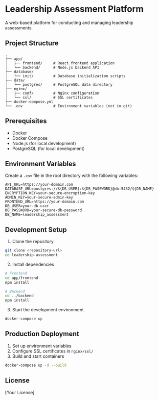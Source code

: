 # Leadership Assessment Platform

A web-based platform for conducting and managing leadership assessments.

## Project Structure

```
.
├── app/
│   ├── frontend/     # React frontend application
│   └── backend/      # Node.js backend API
├── database/
│   └── init/         # Database initialization scripts
├── data/
│   └── postgres/     # PostgreSQL data directory
├── nginx/
│   ├── conf/         # Nginx configuration
│   └── ssl/          # SSL certificates
├── docker-compose.yml
└── .env              # Environment variables (not in git)
```

## Prerequisites

- Docker
- Docker Compose
- Node.js (for local development)
- PostgreSQL (for local development)

## Environment Variables

Create a `.env` file in the root directory with the following variables:

```
API_URL=https://your-domain.com
DATABASE_URL=postgres://${DB_USER}:${DB_PASSWORD}@db:5432/${DB_NAME}
ENCRYPTION_KEY=your-secure-encryption-key
ADMIN_KEY=your-secure-admin-key
FRONTEND_URL=https://your-domain.com
DB_USER=your-db-user
DB_PASSWORD=your-secure-db-password
DB_NAME=leadership_assessment
```

## Development Setup

1. Clone the repository

```bash
git clone <repository-url>
cd leadership-assessment
```

2. Install dependencies

```bash
# Frontend
cd app/frontend
npm install

# Backend
cd ../backend
npm install
```

3. Start the development environment

```bash
docker-compose up
```

## Production Deployment

1. Set up environment variables
2. Configure SSL certificates in `nginx/ssl/`
3. Build and start containers

```bash
docker-compose up -d --build
```

## License

[Your License]
